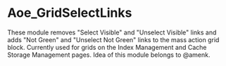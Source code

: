 Aoe_GridSelectLinks
=============

These module removes  "Select Visible" and "Unselect Visible" links and
adds "Not Green" and "Unselect Not Green" links to the mass action grid block.
Currently used for grids on the Index Management and Cache Storage Management pages.
Idea of this module belongs to @amenk.
